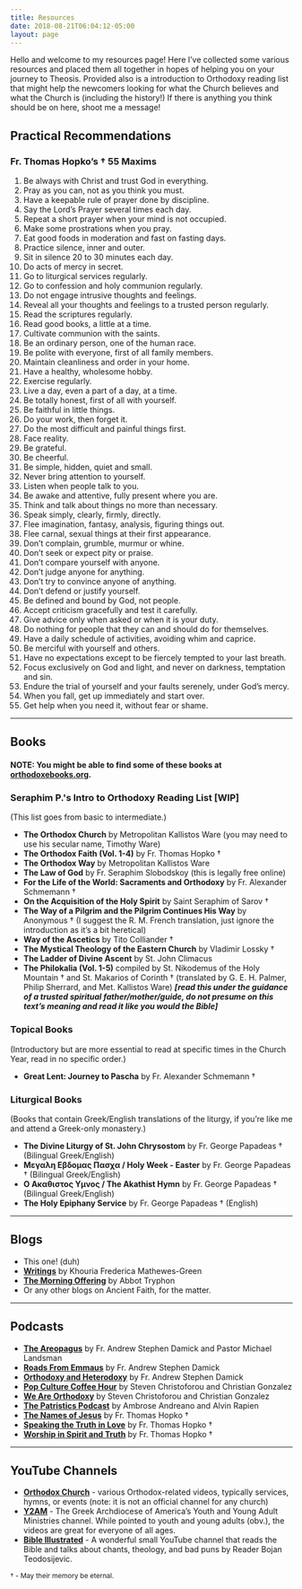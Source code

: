```yaml
---
title: Resources
date: 2018-08-21T06:04:12-05:00
layout: page
---
```


Hello and welcome to my resources page! Here I’ve collected some various resources and placed them all together in hopes of helping you on your journey to Theosis. Provided also is a introduction to Orthodoxy reading list that might help the newcomers looking for what the Church believes and what the Church is (including the history!) If there is anything you think should be on here, shoot me a message!

## Practical Recommendations

### Fr. Thomas Hopko’s † 55 Maxims

  1. Be always with Christ and trust God in everything.
  2. Pray as you can, not as you think you must.
  3. Have a keepable rule of prayer done by discipline.
  4. Say the Lord’s Prayer several times each day.
  5. Repeat a short prayer when your mind is not occupied.
  6. Make some prostrations when you pray.
  7. Eat good foods in moderation and fast on fasting days.
  8. Practice silence, inner and outer.
  9. Sit in silence 20 to 30 minutes each day.
 10. Do acts of mercy in secret.
 11. Go to liturgical services regularly.
 12. Go to confession and holy communion regularly.
 13. Do not engage intrusive thoughts and feelings.
 14. Reveal all your thoughts and feelings to a trusted person regularly.
 15. Read the scriptures regularly.
 16. Read good books, a little at a time.
 17. Cultivate communion with the saints.
 18. Be an ordinary person, one of the human race.
 19. Be polite with everyone, first of all family members.
 20. Maintain cleanliness and order in your home.
 21. Have a healthy, wholesome hobby.
 22. Exercise regularly.
 23. Live a day, even a part of a day, at a time.
 24. Be totally honest, first of all with yourself.
 25. Be faithful in little things.
 26. Do your work, then forget it.
 27. Do the most difficult and painful things first.
 28. Face reality.
 29. Be grateful.
 30. Be cheerful.
 31. Be simple, hidden, quiet and small.
 32. Never bring attention to yourself.
 33. Listen when people talk to you.
 34. Be awake and attentive, fully present where you are.
 35. Think and talk about things no more than necessary.
 36. Speak simply, clearly, firmly, directly.
 37. Flee imagination, fantasy, analysis, figuring things out.
 38. Flee carnal, sexual things at their first appearance.
 39. Don’t complain, grumble, murmur or whine.
 40. Don’t seek or expect pity or praise.
 41. Don’t compare yourself with anyone.
 42. Don’t judge anyone for anything.
 43. Don’t try to convince anyone of anything.
 44. Don’t defend or justify yourself.
 45. Be defined and bound by God, not people.
 46. Accept criticism gracefully and test it carefully.
 47. Give advice only when asked or when it is your duty.
 48. Do nothing for people that they can and should do for themselves.
 49. Have a daily schedule of activities, avoiding whim and caprice.
 50. Be merciful with yourself and others.
 51. Have no expectations except to be fiercely tempted to your last breath.
 52. Focus exclusively on God and light, and never on darkness, temptation and sin.
 53. Endure the trial of yourself and your faults serenely, under God’s mercy.
 54. When you fall, get up immediately and start over.
 55. Get help when you need it, without fear or shame.

-----

## Books

#### NOTE: You might be able to find some of these books at [orthodoxebooks.org](http://www.orthodoxebooks.org/).

### Seraphim P.'s Intro to Orthodoxy Reading List [WIP]

(This list goes from basic to intermediate.)

  * **The Orthodox Church** by Metropolitan Kallistos Ware (you may need to use his secular name, Timothy Ware)
  * **The Orthodox Faith (Vol. 1-4)** by Fr. Thomas Hopko †
  * **The Orthodox Way** by Metropolitan Kallistos Ware
  * **The Law of God** by Fr. Seraphim Slobodskoy (this is legally free online)
  * **For the Life of the World: Sacraments and Orthodoxy** by Fr. Alexander Schmemann †
  * **On the Acquisition of the Holy Spirit** by Saint Seraphim of Sarov †
  * **The Way of a Pilgrim and the Pilgrim Continues His Way** by Anonymous † (I suggest the R. M. French translation, just ignore the introduction as it’s a bit heretical)
  * **Way of the Ascetics** by Tito Colliander †
  * **The Mystical Theology of the Eastern Church** by Vladimir Lossky †
  * **The Ladder of Divine Ascent** by St. John Climacus
  * **The Philokalia (Vol. 1-5)** compiled by St. Nikodemus of the Holy Mountain † and St. Makarios of Corinth † (translated by G. E. H. Palmer, Philip Sherrard, and Met. Kallistos Ware) **_[read this under the guidance of a trusted spiritual father/mother/guide, do not presume on this text’s meaning and read it like you would the Bible]_**

### Topical Books

(Introductory but are more essential to read at specific times in the Church Year, read in no specific order.)

  * **Great Lent: Journey to Pascha** by Fr. Alexander Schmemann †

### Liturgical Books

(Books that contain Greek/English translations of the liturgy, if you’re like me and attend a Greek-only monastery.)

  * **The Divine Liturgy of St. John Chrysostom** by Fr. George Papadeas † (Bilingual Greek/English)
  * **Μεγαλη Εβδομας Πασχα / Holy Week - Easter** by Fr. George Papadeas † (Bilingual Greek/English)
  * **Ο Ακαθιστος Υμνος / The Akathist Hymn** by Fr. George Papadeas † (Bilingual Greek/English)
  * **The Holy Epiphany Service** by Fr. George Papadeas † (English)

-----

## Blogs

  * This one! (duh)
  * **[Writings](http://frederica.com/)** by Khouria Frederica Mathewes-Green
  * **[The Morning Offering](https://blogs.ancientfaith.com/morningoffering/)** by Abbot Tryphon
  * Or any other blogs on Ancient Faith, for the matter.

-----

## Podcasts

  * **[The Areopagus](http://www.ancientfaith.com/podcasts/areopagus)** by Fr. Andrew Stephen Damick and Pastor Michael Landsman
  * **[Roads From Emmaus](http://www.ancientfaith.com/podcasts/emmaus)** by Fr. Andrew Stephen Damick
  * **[Orthodoxy and Heterodoxy](http://www.ancientfaith.com/podcasts/orthodoxyheterodoxy)** by Fr. Andrew Stephen Damick
  * **[Pop Culture Coffee Hour](http://www.ancientfaith.com/podcasts/popculture)** by Steven Christoforou and Christian Gonzalez
  * **[We Are Orthodoxy](http://www.ancientfaith.com/podcasts/weareorthodoxy)** by Steven Christoforou and Christian Gonzalez
  * **[The Patristics Podcast](http://www.ancientfaith.com/podcasts/patristicspodcast)** by Ambrose Andreano and Alvin Rapien
  * **[The Names of Jesus](http://www.ancientfaith.com/podcasts/namesofjesus)** by Fr. Thomas Hopko †
  * **[Speaking the Truth in Love](http://www.ancientfaith.com/podcasts/hopko)** by Fr. Thomas Hopko †
  * **[Worship in Spirit and Truth](http://www.ancientfaith.com/podcasts/spiritandtruth)** by Fr. Thomas Hopko †

-----

## YouTube Channels

  * **[Orthodox Church](https://www.youtube.com/channel/UCvV_LZGJbXjSN2Jx31YYF1Q)** - various Orthodox-related videos, typically services, hymns, or events (note: it is not an official channel for any church)
  * **[Y2AM](https://www.youtube.com/user/y2am)** - The Greek Archdiocese of America’s Youth and Young Adult Ministries channel. While pointed to youth and young adults (obv.), the videos are great for everyone of all ages.
  * **[Bible Illustrated](https://www.youtube.com/channel/UC4VktB44EEkmQV8DymZVGtQ)** - A wonderful small YouTube channel that reads the Bible and talks about chants, theology, and bad puns by Reader Bojan Teodosijevic.

<p style="font-size:12px">
  † - May their memory be eternal.
</p>